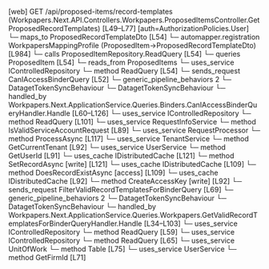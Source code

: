 [web] GET /api/proposed-items/record-templates  (Workpapers.Next.API.Controllers.Workpapers.ProposedItemsController.GetProposedRecordTemplates)  [L49–L77] [auth=AuthorizationPolicies.User]
  └─ maps_to ProposedRecordTemplateDto [L54]
    └─ automapper.registration WorkpapersMappingProfile (ProposedItem->ProposedRecordTemplateDto) [L984]
  └─ calls ProposedItemRepository.ReadQuery [L54]
  └─ queries ProposedItem [L54]
    └─ reads_from ProposedItems
  └─ uses_service IControlledRepository<ProposedItem>
    └─ method ReadQuery [L54]
  └─ sends_request CanIAccessBinderQuery [L52]
    └─ generic_pipeline_behaviors 2
      └─ DatagetTokenSyncBehaviour
      └─ DatagetTokenSyncBehaviour
    └─ handled_by Workpapers.Next.ApplicationService.Queries.Binders.CanIAccessBinderQueryHandler.Handle [L60–L126]
      └─ uses_service IControlledRepository<Binder>
        └─ method ReadQuery [L101]
      └─ uses_service RequestInfoService
        └─ method IsValidServiceAccountRequest [L89]
      └─ uses_service RequestProcessor
        └─ method ProcessAsync [L117]
      └─ uses_service TenantService
        └─ method GetCurrentTenant [L92]
      └─ uses_service UserService
        └─ method GetUserId [L91]
      └─ uses_cache IDistributedCache [L121]
        └─ method SetRecordAsync [write] [L121]
      └─ uses_cache IDistributedCache [L109]
        └─ method DoesRecordExistAsync [access] [L109]
      └─ uses_cache IDistributedCache [L92]
        └─ method CreateAccessKey [write] [L92]
  └─ sends_request FilterValidRecordTemplatesForBinderQuery [L69]
    └─ generic_pipeline_behaviors 2
      └─ DatagetTokenSyncBehaviour
      └─ DatagetTokenSyncBehaviour
    └─ handled_by Workpapers.Next.ApplicationService.Queries.Workpapers.GetValidRecordTemplatesForBinderQueryHandler.Handle [L34–L103]
      └─ uses_service IControlledRepository<Binder>
        └─ method ReadQuery [L59]
      └─ uses_service IControlledRepository<WorkpaperRecordTemplate>
        └─ method ReadQuery [L65]
      └─ uses_service UnitOfWork
        └─ method Table [L75]
      └─ uses_service UserService
        └─ method GetFirmId [L71]

